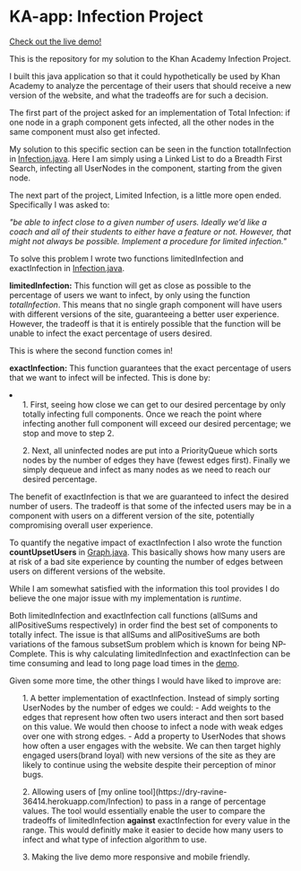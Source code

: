 # KA-app: Infection Project

[Check out the live demo!](https://dry-ravine-36414.herokuapp.com/Infection)

This is the repository for my solution to the Khan Academy Infection Project.

I built this java application so that it could hypothetically be used by Khan Academy to analyze the percentage of their users that should receive a new version of the website, and what the tradeoffs are for such a decision.

The first part of the project asked for an implementation of Total Infection: if one node in a graph component 
gets infected, all the other nodes in the same component must also get infected. 

My solution to this specific section can be seen in the function totalInfection in [Infection.java](https://github.com/sudjeev/KA-app/blob/master/src/main/java/Infection.java).
Here I am simply using a Linked List to do a Breadth First Search, infecting all UserNodes in the component, starting from 
the given node.

The next part of the project, Limited Infection, is a little more open ended. Specifically I was asked to:
  
  <i>
  "be able to infect close to a given number of users. 
  Ideally we’d like a coach and all of their students to either have a feature or not. 
  However, that might not always be possible. Implement a procedure for limited infection."
  </i>

To solve this problem I wrote two functions limitedInfection and exactInfection in [Infection.java](https://github.com/sudjeev/KA-app/blob/master/src/main/java/Infection.java).

<b>limitedInfection:</b> This function will get as close as possible to the percentage of users we want to infect, by only using the function <i>totalInfection</i>. This means that no single graph component will have users with different versions of the site, guaranteeing a better user experience. However, the tradeoff is that it is entirely possible that the function will be unable to infect the exact percentage of users desired.

This is where the second function comes in!

<b>exactInfection:</b> This function guarantees that the exact percentage of users that we want to infect will be infected. This is done by:
<li>
<ol>1. First, seeing how close we can get to our desired percentage by only totally infecting full components. Once we reach 
       the point where infecting another full component will exceed our desired percentage; we stop and move to step 2.</ol> 
 <ol>2. Next, all uninfected nodes are put into a PriorityQueue which sorts nodes by the number of edges they have (fewest edges               first). Finally we simply dequeue and infect as many nodes as we need to reach our desired percentage.</ol>
</li>

The benefit of exactInfection is that we are guaranteed to infect the desired number of users. The tradeoff is that some of the
infected users may be in a component with users on a different version of the site, potentially compromising overall user experience.

To quantify the negative impact of exactInfection I also wrote the function <b>countUpsetUsers</b> in [Graph.java](https://github.com/sudjeev/KA-app/blob/master/src/main/java/Graph.java).
This basically shows how many users are at risk of a bad site experience by counting the number of edges between users on different versions of the website.

While I am somewhat satisfied with the information this tool provides I do believe the one major issue with my implementation is <i>runtime</i>.

Both limitedInfection and exactInfection call functions (allSums and allPositiveSums respectively) in order find the best set of components to totally infect. The issue is that allSums and allPositiveSums are both variations of the famous subsetSum problem which
is known for being NP-Complete. This is why calculating limitedInfection and exactInfection can be time consuming and lead to long page load times in the [demo](https://dry-ravine-36414.herokuapp.com/Infection).

Given some more time, the other things I would have liked to improve are:

<ol>1. A better implementation of exactInfection. Instead of simply sorting UserNodes by the number of edges we could: 
    - Add weights to the edges that represent how often two users interact and then sort based on this value. We would then choose to infect a node with weak edges over one with strong edges.
    - Add a property to UserNodes that shows how often a user engages with the website. We can then target highly engaged users(brand loyal) with new versions of the site as they are likely to continue using the website despite their perception of minor bugs.</ol>
    
<ol>2. Allowing users of [my online tool](https://dry-ravine-36414.herokuapp.com/Infection) to pass in a range of percentage values. The tool would essentially enable the user to compare the tradeoffs of limitedInfection <b>against</b> exactInfection for every value in the range. This would definitly make it easier to decide how many users to infect and what type of infection algorithm to use.</ol>
    
<ol>3. Making the live demo more responsive and mobile friendly.</ol>







  
  
